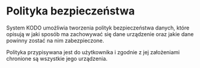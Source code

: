 # Polityka bezpieczeństwa

System KODO umożliwia tworzenia polityk bezpieczeństwa danych, które opisują w jaki sposób ma zachowywać się dane urządzenie oraz jakie dane powinny zostać na nim zabezpieczone.

Polityka przypisywana jest do użytkownika i zgodnie z jej założeniami chronione są wszystkie jego urządzenia.

